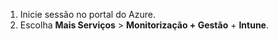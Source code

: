 1. Inicie sessão no portal do Azure.
2. Escolha **Mais Serviços** > **Monitorização + Gestão** + **Intune**.